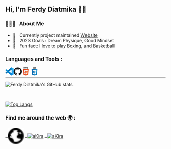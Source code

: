 <h2>Hi, I'm Ferdy Diatmika 🙍👋</h2>

<h3>👨🏻‍💻 &nbsp; About Me </h3>

- 🔭 &nbsp; Currently project maintained [Website][website]
- 👑 &nbsp; 2023 Goals : Dream Physique, Good Mindset
- 🗿 &nbsp; Fun fact: I love to play Boxing, and Basketball

<h3>Languages and Tools :</h3>

<img align="left" alt="Visual Studio Code" width="26px" src="https://raw.githubusercontent.com/github/explore/80688e429a7d4ef2fca1e82350fe8e3517d3494d/topics/visual-studio-code/visual-studio-code.png" />
<img align="left" alt="GitHub" width="26px" src="https://raw.githubusercontent.com/github/explore/78df643247d429f6cc873026c0622819ad797942/topics/github/github.png" />
<img align="left" alt="HTML5" width="26px" src="https://raw.githubusercontent.com/github/explore/80688e429a7d4ef2fca1e82350fe8e3517d3494d/topics/html/html.png" />
<img align="left" alt="CSS3" width="26px" src="https://raw.githubusercontent.com/github/explore/80688e429a7d4ef2fca1e82350fe8e3517d3494d/topics/css/css.png" />

<br />

---

<!-- REAMDE_STATS -->

![Ferdy Diatmika's GitHub stats](https://github-readme-stats.vercel.app/api?username=ferdydiatmika&show_icons=true&theme=tokyonight)

</br> 
  
[![Top Langs](https://github-readme-stats.vercel.app/api/top-langs/?username=ferdydiatmika&layout=compact&text_color=daf7dc&bg_color=151515)](https://github.com/FerdyDiatmika/github-readme-stats)

<h3>Find me around the web 🌍 :</h3>

[&nbsp; <img align="center" alt="aKira" width="50px" src="https://raw.githubusercontent.com/iconic/open-iconic/master/svg/globe.svg" />][website]
[&nbsp; <img align="center" alt="aKira" width="50px" src="https://cdn.jsdelivr.net/npm/simple-icons@v3/icons/youtube.svg" />][youtube]
[&nbsp; <img align="center" alt="aKira" width="50px" src="https://cdn.jsdelivr.net/npm/simple-icons@v3/icons/instagram.svg" />][instagram]

<!-- END README -->

[website]: https://ferdydiatmika.github.io
[twitter]: https://twitter.com/ferdydiatmikaa
[youtube]: https://youtube.com/
[instagram]: https://instagram.com/ferdydiatmikaa
